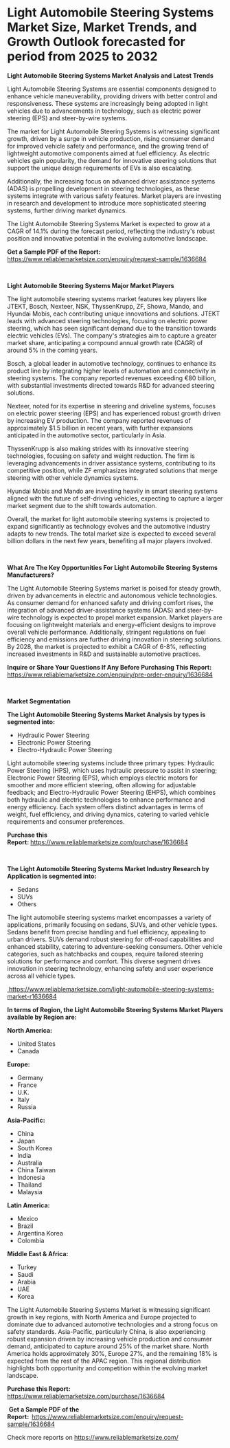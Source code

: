 <p><h1>Light Automobile Steering Systems Market Size, Market Trends, and Growth Outlook forecasted for period from 2025 to 2032</h1></p><p><strong>Light Automobile Steering Systems Market Analysis and Latest Trends</strong></p>
<p><p>Light Automobile Steering Systems are essential components designed to enhance vehicle maneuverability, providing drivers with better control and responsiveness. These systems are increasingly being adopted in light vehicles due to advancements in technology, such as electric power steering (EPS) and steer-by-wire systems. </p><p>The market for Light Automobile Steering Systems is witnessing significant growth, driven by a surge in vehicle production, rising consumer demand for improved vehicle safety and performance, and the growing trend of lightweight automotive components aimed at fuel efficiency. As electric vehicles gain popularity, the demand for innovative steering solutions that support the unique design requirements of EVs is also escalating.</p><p>Additionally, the increasing focus on advanced driver assistance systems (ADAS) is propelling development in steering technologies, as these systems integrate with various safety features. Market players are investing in research and development to introduce more sophisticated steering systems, further driving market dynamics. </p><p>The Light Automobile Steering Systems Market is expected to grow at a CAGR of 14.1% during the forecast period, reflecting the industry's robust position and innovative potential in the evolving automotive landscape.</p></p>
<p><strong>Get a Sample PDF of the Report:&nbsp;</strong> <a href="https://www.reliablemarketsize.com/enquiry/request-sample/1636684?utm_campaign=3512&utm_medium=2&utm_source=Github&utm_content=ia&utm_term=23032025&utm_id=light-automobile-steering-systems">https://www.reliablemarketsize.com/enquiry/request-sample/1636684</a></p>
<p>&nbsp;</p>
<p><strong>Light Automobile Steering Systems Major Market Players</strong></p>
<p><p>The light automobile steering systems market features key players like JTEKT, Bosch, Nexteer, NSK, ThyssenKrupp, ZF, Showa, Mando, and Hyundai Mobis, each contributing unique innovations and solutions. JTEKT leads with advanced steering technologies, focusing on electric power steering, which has seen significant demand due to the transition towards electric vehicles (EVs). The company's strategies aim to capture a greater market share, anticipating a compound annual growth rate (CAGR) of around 5% in the coming years.</p><p>Bosch, a global leader in automotive technology, continues to enhance its product line by integrating higher levels of automation and connectivity in steering systems. The company reported revenues exceeding €80 billion, with substantial investments directed towards R&D for advanced steering solutions. </p><p>Nexteer, noted for its expertise in steering and driveline systems, focuses on electric power steering (EPS) and has experienced robust growth driven by increasing EV production. The company reported revenues of approximately $1.5 billion in recent years, with further expansions anticipated in the automotive sector, particularly in Asia.</p><p>ThyssenKrupp is also making strides with its innovative steering technologies, focusing on safety and weight reduction. The firm is leveraging advancements in driver assistance systems, contributing to its competitive position, while ZF emphasizes integrated solutions that merge steering with other vehicle dynamics systems.</p><p>Hyundai Mobis and Mando are investing heavily in smart steering systems aligned with the future of self-driving vehicles, expecting to capture a larger market segment due to the shift towards automation.</p><p>Overall, the market for light automobile steering systems is projected to expand significantly as technology evolves and the automotive industry adapts to new trends. The total market size is expected to exceed several billion dollars in the next few years, benefiting all major players involved.</p></p>
<p>&nbsp;</p>
<p><strong>What Are The Key Opportunities For Light Automobile Steering Systems Manufacturers?</strong></p>
<p><p>The Light Automobile Steering Systems market is poised for steady growth, driven by advancements in electric and autonomous vehicle technologies. As consumer demand for enhanced safety and driving comfort rises, the integration of advanced driver-assistance systems (ADAS) and steer-by-wire technology is expected to propel market expansion. Market players are focusing on lightweight materials and energy-efficient designs to improve overall vehicle performance. Additionally, stringent regulations on fuel efficiency and emissions are further driving innovation in steering solutions. By 2028, the market is projected to exhibit a CAGR of 6-8%, reflecting increased investments in R&D and sustainable automotive practices.</p></p>
<p><strong>Inquire or Share Your Questions If Any Before Purchasing This Report:</strong> <a href="https://www.reliablemarketsize.com/enquiry/pre-order-enquiry/1636684?utm_campaign=3512&utm_medium=2&utm_source=Github&utm_content=ia&utm_term=23032025&utm_id=light-automobile-steering-systems">https://www.reliablemarketsize.com/enquiry/pre-order-enquiry/1636684</a></p>
<p>&nbsp;</p>
<p><strong>Market Segmentation</strong></p>
<p><strong>The Light Automobile Steering Systems Market Analysis by types is segmented into:</strong></p>
<p><ul><li>Hydraulic Power Steering</li><li>Electronic Power Steering</li><li>Electro-Hydraulic Power Steering</li></ul></p>
<p><p>Light automobile steering systems include three primary types: Hydraulic Power Steering (HPS), which uses hydraulic pressure to assist in steering; Electronic Power Steering (EPS), which employs electric motors for smoother and more efficient steering, often allowing for adjustable feedback; and Electro-Hydraulic Power Steering (EHPS), which combines both hydraulic and electric technologies to enhance performance and energy efficiency. Each system offers distinct advantages in terms of weight, fuel efficiency, and driving dynamics, catering to varied vehicle requirements and consumer preferences.</p></p>
<p><strong>Purchase this Report:&nbsp;</strong><a href="https://www.reliablemarketsize.com/purchase/1636684?utm_campaign=3512&utm_medium=2&utm_source=Github&utm_content=ia&utm_term=23032025&utm_id=light-automobile-steering-systems">https://www.reliablemarketsize.com/purchase/1636684</a></p>
<p>&nbsp;</p>
<p><strong>The Light Automobile Steering Systems Market Industry Research by Application is segmented into:</strong></p>
<p><ul><li>Sedans</li><li>SUVs</li><li>Others</li></ul></p>
<p><p>The light automobile steering systems market encompasses a variety of applications, primarily focusing on sedans, SUVs, and other vehicle types. Sedans benefit from precise handling and fuel efficiency, appealing to urban drivers. SUVs demand robust steering for off-road capabilities and enhanced stability, catering to adventure-seeking consumers. Other vehicle categories, such as hatchbacks and coupes, require tailored steering solutions for performance and comfort. This diverse segment drives innovation in steering technology, enhancing safety and user experience across all vehicle types.</p></p>
<p><a href="https://www.reliablemarketsize.com/light-automobile-steering-systems-market-r1636684?utm_campaign=3512&utm_medium=2&utm_source=Github&utm_content=ia&utm_term=23032025&utm_id=light-automobile-steering-systems">&nbsp;https://www.reliablemarketsize.com/light-automobile-steering-systems-market-r1636684</a></p>
<p><strong>In terms of Region, the Light Automobile Steering Systems Market Players available by Region are:</strong></p>
<p>
    <p> <strong> North America: </strong>
        <ul>
            <li>United States</li>
            <li>Canada</li>
        </ul>
        </p> 
    <p> <strong> Europe: </strong>
        <ul>
            <li>Germany</li>
            <li>France</li>
            <li>U.K.</li>
            <li>Italy</li>
            <li>Russia</li>
        </ul>
        </p> 
    <p> <strong> Asia-Pacific: </strong>
        <ul>
            <li>China</li>
            <li>Japan</li>
            <li>South Korea</li>
            <li>India</li>
            <li>Australia</li>
            <li>China Taiwan</li>
            <li>Indonesia</li>
            <li>Thailand</li>
            <li>Malaysia</li>
        </ul>
        </p> 
    <p> <strong> Latin America: </strong>
        <ul>
            <li>Mexico</li>
            <li>Brazil</li>
            <li>Argentina Korea</li>
            <li>Colombia</li>
        </ul>
        </p> 
    <p> <strong> Middle East & Africa: </strong>
        <ul>
            <li>Turkey</li>
            <li>Saudi</li>
            <li>Arabia</li>
            <li>UAE</li>
            <li>Korea</li>
        </ul>
    </p>
    </p>
<p><p>The Light Automobile Steering Systems Market is witnessing significant growth in key regions, with North America and Europe projected to dominate due to advanced automotive technologies and a strong focus on safety standards. Asia-Pacific, particularly China, is also experiencing robust expansion driven by increasing vehicle production and consumer demand, anticipated to capture around 25% of the market share. North America holds approximately 30%, Europe 27%, and the remaining 18% is expected from the rest of the APAC region. This regional distribution highlights both opportunity and competition within the evolving market landscape.</p></p>
<p><strong>Purchase this Report: </strong><a href="https://www.reliablemarketsize.com/purchase/1636684?utm_campaign=3512&utm_medium=2&utm_source=Github&utm_content=ia&utm_term=23032025&utm_id=light-automobile-steering-systems">https://www.reliablemarketsize.com/purchase/1636684</a></p>
<p>&nbsp;<strong>Get a Sample PDF of the Report:&nbsp;&nbsp;</strong><a href="https://www.reliablemarketsize.com/enquiry/request-sample/1636684?utm_campaign=3512&utm_medium=2&utm_source=Github&utm_content=ia&utm_term=23032025&utm_id=light-automobile-steering-systems">https://www.reliablemarketsize.com/enquiry/request-sample/1636684</a></p>
<p><strong></strong></p>
<p>Check more reports on <a href="https://www.reliablemarketsize.com/?utm_campaign=3512&utm_medium=2&utm_source=Github&utm_content=ia&utm_term=23032025&utm_id=light-automobile-steering-systems">https://www.reliablemarketsize.com/</a></p>